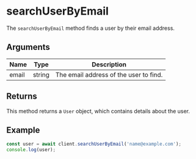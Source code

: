 # searchUserByEmail

The `searchUserByEmail` method finds a user by their email address.

## Arguments

| Name  | Type   | Description                          |
|-------|--------|--------------------------------------|
| email | string | The email address of the user to find. |

## Returns

This method returns a `User` object, which contains details about the user.

## Example

```typescript
const user = await client.searchUserByEmail('name@example.com');
console.log(user);
``` 